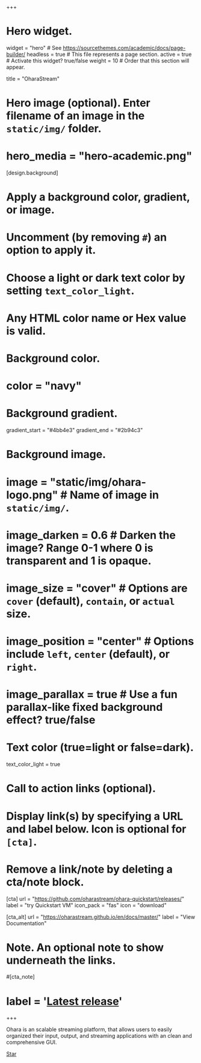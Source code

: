 +++
# Hero widget.
widget = "hero"  # See https://sourcethemes.com/academic/docs/page-builder/
headless = true  # This file represents a page section.
active = true  # Activate this widget? true/false
weight = 10  # Order that this section will appear.

title = "OharaStream"

# Hero image (optional). Enter filename of an image in the `static/img/` folder.
# hero_media = "hero-academic.png"

[design.background]
  # Apply a background color, gradient, or image.
  #   Uncomment (by removing `#`) an option to apply it.
  #   Choose a light or dark text color by setting `text_color_light`.
  #   Any HTML color name or Hex value is valid.

  # Background color.
  # color = "navy"
  
  # Background gradient.
  gradient_start = "#4bb4e3"
  gradient_end = "#2b94c3"
  
  # Background image.
  # image = "static/img/ohara-logo.png"  # Name of image in `static/img/`.
  # image_darken = 0.6  # Darken the image? Range 0-1 where 0 is transparent and 1 is opaque.
  # image_size = "cover"  #  Options are `cover` (default), `contain`, or `actual` size.
  # image_position = "center"  # Options include `left`, `center` (default), or `right`.
  # image_parallax = true  # Use a fun parallax-like fixed background effect? true/false
  
  # Text color (true=light or false=dark).
  text_color_light = true

# Call to action links (optional).
#   Display link(s) by specifying a URL and label below. Icon is optional for `[cta]`.
#   Remove a link/note by deleting a cta/note block.
[cta]
  url = "https://github.com/oharastream/ohara-quickstart/releases/"
  label = "try Quickstart VM"
  icon_pack = "fas"
  icon = "download"
  
[cta_alt]
  url = "https://oharastream.github.io/en/docs/master/"
  label = "View Documentation"

# Note. An optional note to show underneath the links.
#[cta_note]
#  label = '<a class="js-github-release" href="https://github.com/oharastream/ohara/updates" data-repo="oharastream/ohara">Latest release<!-- V --></a>'
+++

Ohara is an scalable streaming platform, that allows users to easily organized their input, output, and streaming applications with an clean and comprehensive GUI.

<span style="text-shadow: none;">
  <a class="github-button" href="https://github.com/oharastream/ohara" data-icon="octicon-star" data-size="large" data-show-count="true" aria-label="Star this on GitHub">Star</a>
  <script async defer src="https://buttons.github.io/buttons.js"></script>
</span>
